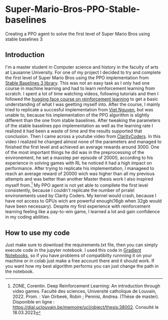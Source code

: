 # Super-Mario-Bros-PPO-Stable-baselines
Creating a PPO agent to solve the first level of Super Mario Bros using stable baselines 3

## Introduction
I'm a master student in Computer science and history in the faculty of arts at Lausanne University. For one of my project I decided to try and complete the first level of Super Mario Bros using the PPO implementation from [Stable Baselines 3 library](https://stable-baselines3.readthedocs.io/en/master/modules/ppo.html). This was not an easy task as I only had one course in machine learning and had to learn reinforcement learning from scratch. I spent a lot of time watching videos, following tutorials and then I followed the [hugging face course on reinforcement learning](https://huggingface.co/learn/deep-rl-course/unit0/introduction?fw=pt) to get a basic understanding of what I was geetting myself into.
After the course, I mainly tried to replicate a succesful implementation from [Viet Nguyen](https://github.com/uvipen/Super-mario-bros-PPO-pytorch/), but was unable to, because his implementation of the PPO algorithm is slightly different than the one from stable baselines. After tweaking the parameters of the stable baselines  ppo implementation as well as the learning rate I realized it had been a waste of time and the results supported that conclusion. Then I came across a youtube video from [ClarityCoders](https://www.youtube.com/watch?v=PxoG0A2QoFs). In this video I realized he changed almost none of the parameters and managed to finished the first level and achieved an average rewards around 3000. 
One of the most important things he did was in the preprocessing of the environement, he set a maxstep per episode of 20000, according to his experience in solving games with RL he noticed it had a high impact on performance. After trying to replicate his implementation, I manageed to reach an average reward of 20000 wich was higher than all my previous attempts and was better than another Master thesis work I also inspired myself from.[^1] My PPO agent is not yet able to compllete the first level consistently, because I couldn't replicate the number of prralel environements used by Clarity Coders. My kernel would crash, because I have not access to GPUs wich are powerful enough(16gb when 32gb would have been necessary).
Despite my first experience with reinforcement learning feeling like a pay-to-win game, I learned a lot and gain confidence in my coding abilities. 

## How to use my code
Just make sure to download the requirements.txt file, then you can simply execute code in the jupyter notebook. I used this code in [Gradient Notebooks](https://www.paperspace.com/gradient/notebooks), so if you have problems of compatibilty runnning it on your machine or in colab just make a free account there and it should work. If you want how my best algorithm performs you can just change the path in the notebook.

[^1]: ZONE, Corentin. Deep Reinforcement Learning: An introduction through video games. Faculté des sciences, Université catholique de Louvain, 2022. Prom. : Van Oirbeek, Robin ; Pennisi, Andrea. (Thèse de master). Disponible en ligne : https://dial.uclouvain.be/memoire/ucl/object/thesis:38002. Consulté le 18.03.2023

